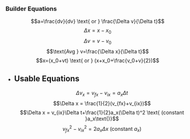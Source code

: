 ### Builder Equations
$$a=\frac{dv}{dv} \text{ or } \frac{\Delta v}{\Delta t}$$
$$\Delta x=x-x_0$$
$$\Delta v=v-v_0$$
$$\text{Avg } v=\frac{\Delta x}{\Delta t}$$
$$x=(x_0+vt) \text{ or } (x+x_0+\frac{v_0+v}{2})$$
- ## Usable Equations
  $$\Delta v_x=v_{fx}-v_{ix}=a_x\Delta t$$
  $$\Delta x = \frac{1}{2}(v_{fx}+v_{ix})$$
  $$\Delta x = v_{ix}\Delta t+\frac{1}{2}a_x(\Delta t)^2 \text{  (constant }a_x\text{)}$$ 
  $$v_{fx}^2-v_{ix}^2=2a_x\Delta x \text{  (constant }a_x\text{)}$$